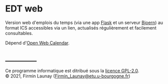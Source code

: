 # EDT web
Version web d'emplois du temps (via une app [Flask](https://palletsprojects.com/p/flask/) et un serveur [Bjoern](https://github.com/jonashaag/bjoern)) au format ICS accessibles via un lien, actualisés régulièrement et facilement consultables.  

Dépend d'[Open Web Calendar](https://openwebcalendar.herokuapp.com/).

## __________

Ce programme informatique est ditribué sous la [licence GPL-2.0](https://www.gnu.org/licenses/old-licenses/gpl-2.0.fr.html).  
© 2021, Firmin Launay ([Firmin_Launay@etu.u-bourgogne.fr](mailto:Firmin_Launay@etu.u-bourgogne.fr))
